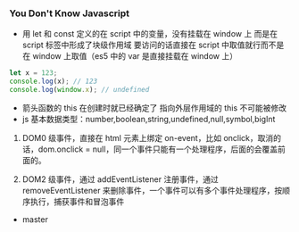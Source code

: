 ### You Don't Know Javascript

- 用 let 和 const 定义的在 script 中的变量，没有挂载在 window 上 而是在 script 标签中形成了块级作用域 要访问的话直接在 script 中取值就行而不是在 window 上取值（es5 中的 var 是直接挂载在 window 上）

```js
let x = 123;
console.log(x); // 123
console.log(window.x); // undefined
```

- 箭头函数的 this 在创建时就已经确定了 指向外层作用域的 this 不可能被修改
- js 基本数据类型：number,boolean,string,undefined,null,symbol,bigInt

1. DOM0 级事件，直接在 html 元素上绑定 on-event，比如 onclick，取消的话，dom.onclick = null，同一个事件只能有一个处理程序，后面的会覆盖前面的。

2. DOM2 级事件，通过 addEventListener 注册事件，通过 removeEventListener 来删除事件，一个事件可以有多个事件处理程序，按顺序执行，捕获事件和冒泡事件

- master
